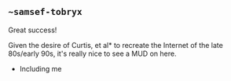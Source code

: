 ## `~samsef-tobryx`
Great success!

Given the desire of Curtis, et al* to recreate the Internet of the late 80s/early 90s, it's really nice to see a MUD on here.

* Including me